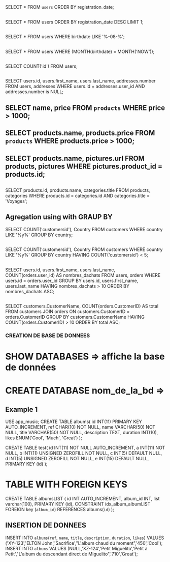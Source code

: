 ## 
SELECT * FROM `users` ORDER BY registration_date;
## 
SELECT * FROM users ORDER BY registration_date DESC LIMIT 1;
## 
SELECT * FROM users WHERE birthdate LIKE '%-08-%';
## 
SELECT * FROM users WHERE (MONTH(birthdate) = MONTH('NOW'));
## 
SELECT COUNT('id') FROM users;
## 
SELECT users.id, users.first_name, users.last_name, addresses.number 
FROM users, addresses 
WHERE users.id = addresses.user_id 
AND addresses.number is NULL;

## SELECT name, price FROM `products` WHERE price > 1000;
## SELECT products.name, products.price FROM `products` WHERE products.price > 1000;
## SELECT products.name, pictures.url FROM products, pictures WHERE pictures.product_id = products.id; 

## 
SELECT products.id, products.name, categories.title FROM products, categories 
WHERE products.id = categories.id AND categories.title = 'Voyages';

## Agregation using with GRAUP BY
SELECT
    COUNT('customersid'),
    Country
FROM
    customers
WHERE
    country LIKE '%y%'
GROUP BY
    country;


##
SELECT
    COUNT('customersid'),
    Country
FROM
    customers
WHERE
    country LIKE '%y%'
GROUP BY
    country
HAVING
    COUNT('customersid') < 5;


##
SELECT
    users.id,
    users.first_name,
    users.last_name,
    COUNT(orders.user_id) AS nombres_dachats
FROM
    users,
    orders
WHERE
    users.id = orders.user_id
GROUP BY
    users.id,
    users.first_name,
    users.last_name
HAVING
    nombres_dachats > 10
ORDER BY
    nombres_dachats ASC;


##
SELECT
    customers.CustomerName,
    COUNT(orders.CustomerID) AS total
FROM
    customers
JOIN orders ON customers.CustomerID = orders.CustomerID
GROUP BY
    customers.CustomerName
HAVING
    COUNT(orders.CustomerID) > 10
ORDER BY
    total ASC;



### CREATION DE BASE DE DONNEES
# SHOW DATABASES => affiche la base de données
# CREATE DATABASE nom_de_la_bd => 
## Example 1
USE
  app_music;
CREATE TABLE albums(
    id INT(11) PRIMARY KEY AUTO_INCREMENT,
	ref CHAR(10) NOT NULL,
    name VARCHAR(50) NOT NULL,
    title VARCHAR(50) NOT NULL,
    description TEXT,
    duration INT(10),
    likes ENUM('Cool', 'Much', 'Great')
);

CREATE TABLE test(
    id INT(11) NOT NULL AUTO_INCREMENT,
    a INT(11) NOT NULL, 
    b INT(11) UNSIGNED ZEROFILL NOT NULL,
    c INT(5) DEFAULT NULL,
    d INT(5) UNSIGNED ZEROFILL NOT NULL,
    e INT(15) DEFAULT NULL,
	PRIMARY KEY (id)
);

# TABLE WITH FOREIGN KEYS
CREATE TABLE albumsLIST (
	id INT AUTO_INCREMENT,
    album_id INT,
    list varchar(100),
    PRIMARY KEY (id),
    CONSTRAINT idx_album_albumLIST
    FOREIGN key (`album_id`) REFERENCES albums(`id`)
);

## INSERTION DE DONNEES
INSERT INTO `albums`(`ref`, `name`, `title`, `description`, `duration`, `likes`) VALUES ('XY-123','ELTON John','Sacrifice',"L'album chaud du moment",'450','Cool');
INSERT INTO `albums` VALUES (NULL,'XZ-124','Petit Miguelito','Petit à Petit',"L'album du descendant direct de Miguelito",'710','Great');
